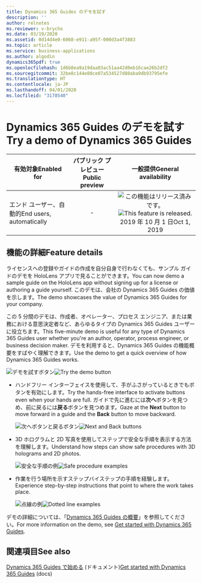 ```yaml
---
title: Dynamics 365 Guides のデモを試す
description: ''
author: relnotes
ms.reviewer: v-brycho
ms.date: 03/19/2020
ms.assetid: 0d14d4e0-6068-e911-a95f-000d3a4f3883
ms.topic: article
ms.service: business-applications
ms.author: algodin
dynamics365pdf: true
ms.openlocfilehash: 1d6b8ea9a19daa03ac51aa42d0eb16cae26b2df2
ms.sourcegitcommit: 32be8c144e80ce07a534527d80aba9db93795efe
ms.translationtype: HT
ms.contentlocale: ja-JP
ms.lasthandoff: 04/01/2020
ms.locfileid: "3178540"
---
```

# <a name="try-a-demo-of-dynamics-365-guides"></a><span data-ttu-id="175da-102">Dynamics 365 Guides のデモを試す</span><span class="sxs-lookup"><span data-stu-id="175da-102">Try a demo of Dynamics 365 Guides</span></span>


| <span data-ttu-id="175da-103">有効対象</span><span class="sxs-lookup"><span data-stu-id="175da-103">Enabled for</span></span>    |  <span data-ttu-id="175da-104">パブリック プレビュー</span><span class="sxs-lookup"><span data-stu-id="175da-104">Public preview</span></span> | <span data-ttu-id="175da-105">一般提供</span><span class="sxs-lookup"><span data-stu-id="175da-105">General availability</span></span> | 
| ---------- | :----------: |:----------: |
|<span data-ttu-id="175da-106">エンド ユーザー、自動的</span><span class="sxs-lookup"><span data-stu-id="175da-106">End users, automatically</span></span>|-| <span data-ttu-id="175da-107">![この機能はリリース済みです。](/dynamics365-release-plan/media/green-checkmark.png "この機能はリリース済みです。")</span><span class="sxs-lookup"><span data-stu-id="175da-107">![This feature is released.](/dynamics365-release-plan/media/green-checkmark.png "This feature is released.")</span></span> <span data-ttu-id="175da-108">2019 年 10 月 1 日</span><span class="sxs-lookup"><span data-stu-id="175da-108">Oct 1, 2019</span></span>|






## <a name="feature-details"></a><span data-ttu-id="175da-109">機能の詳細</span><span class="sxs-lookup"><span data-stu-id="175da-109">Feature details</span></span>
<!--feature detail start -->
<span data-ttu-id="175da-110">ライセンスへの登録やガイドの作成を自分自身で行わなくても、サンプル ガイドのデモを HoloLens アプリで見ることができます。</span><span class="sxs-lookup"><span data-stu-id="175da-110">You can now demo a sample guide on the HoloLens app without signing up for a license or authoring a guide yourself.</span></span> <span data-ttu-id="175da-111">このデモは、会社の Dynamics 365 Guides の価値を示します。</span><span class="sxs-lookup"><span data-stu-id="175da-111">The demo showcases the value of Dynamics 365 Guides for your company.</span></span>

<span data-ttu-id="175da-112">この 5 分間のデモは、作成者、オペレーター、プロセス エンジニア、または業務における意思決定者など、あらゆるタイプの Dynamics 365 Guides ユーザーに役立ちます。</span><span class="sxs-lookup"><span data-stu-id="175da-112">This five-minute demo is useful for any type of Dynamics 365 Guides user whether you're an author, operator, process engineer, or business decision maker.</span></span> <span data-ttu-id="175da-113">デモを利用すると、Dynamics 365 Guides の機能概要をすばやく理解できます。</span><span class="sxs-lookup"><span data-stu-id="175da-113">Use the demo to get a quick overview of how Dynamics 365 Guides works.</span></span>

<span data-ttu-id="175da-114">![デモを試すボタン](media/try-demo.png "[デモを試す] ボタン")</span><span class="sxs-lookup"><span data-stu-id="175da-114">![Try the demo button](media/try-demo.png "Try the demo button")</span></span>

- <span data-ttu-id="175da-115">ハンドフリー インターフェイスを使用して、手がふさがっているときでもボタンを有効にします。</span><span class="sxs-lookup"><span data-stu-id="175da-115">Try the hands-free interface to activate buttons even when your hands are full.</span></span> <span data-ttu-id="175da-116">ガイドで先に進むには**次へ**ボタンを見つめ、前に戻るには**戻る**ボタンを見つめます。</span><span class="sxs-lookup"><span data-stu-id="175da-116">Gaze at the **Next** button to move forward in a guide and the **Back** button to move backward.</span></span>

   <span data-ttu-id="175da-117">![次へボタンと戻るボタン](media/navigate-example.png "次へボタンと戻るボタン")</span><span class="sxs-lookup"><span data-stu-id="175da-117">![Next and Back buttons](media/navigate-example.png "Next and Back buttons")</span></span>

- <span data-ttu-id="175da-118">3D ホログラムと 2D 写真を使用してステップで安全な手順を表示する方法を理解します。</span><span class="sxs-lookup"><span data-stu-id="175da-118">Understand how steps can show safe procedures with 3D holograms and 2D photos.</span></span>

   <span data-ttu-id="175da-119">![安全な手順の例](media/step-example-1.png "安全な手順の例")</span><span class="sxs-lookup"><span data-stu-id="175da-119">![Safe procedure examples](media/step-example-1.png "Safe procedure examples")</span></span>

- <span data-ttu-id="175da-120">作業を行う場所を示すステップバイステップの手順を経験します。</span><span class="sxs-lookup"><span data-stu-id="175da-120">Experience step-by-step instructions that point to where the work takes place.</span></span>

   <span data-ttu-id="175da-121">![点線の例](media/step-example-2.png "点線の例")</span><span class="sxs-lookup"><span data-stu-id="175da-121">![Dotted line examples](media/step-example-2.png "Dotted line examples")</span></span>

<span data-ttu-id="175da-122">デモの詳細については、「[Dynamics 365 Guides の概要](https://docs.microsoft.com/dynamics365/mixed-reality/guides/get-started)」を参照してください。</span><span class="sxs-lookup"><span data-stu-id="175da-122">For more information on the demo, see [Get started with Dynamics 365 Guides](https://docs.microsoft.com/dynamics365/mixed-reality/guides/get-started).</span></span>
<!--feature detail end -->










## <a name="see-also"></a><span data-ttu-id="175da-123">関連項目</span><span class="sxs-lookup"><span data-stu-id="175da-123">See also</span></span>

<span data-ttu-id="175da-124">[Dynamics 365 Guides で始める](https://docs.microsoft.com/dynamics365/mixed-reality/guides/get-started) (ドキュメント)</span><span class="sxs-lookup"><span data-stu-id="175da-124">[Get started with Dynamics 365 Guides](https://docs.microsoft.com/dynamics365/mixed-reality/guides/get-started) (docs)</span></span>
